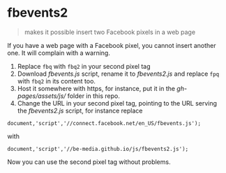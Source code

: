 # fbevents2

> makes it possible insert two Facebook pixels in a web page

If you have a web page with a Facebook pixel, you cannot insert another one. It will complain with a warning.

1. Replace `fbq` with `fbq2` in your second pixel tag
2. Download *fbevents.js* script, rename it to *fbevents2.js* and replace `fpq` with `fbq2` in its content too.
3. Host it somewhere with https, for instance, put it in the *gh-pages/assets/js/* folder in this repo.
4. Change the URL in your second pixel tag, pointing to the URL serving the *fbevents2.js* script, for instance replace

```
document,'script','//connect.facebook.net/en_US/fbevents.js');
```

with

```
document,'script','//be-media.github.io/js/fbevents2.js');
```

Now you can use the second pixel tag without problems.

